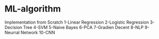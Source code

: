 # ML-algorithm
Implementation from Scratch
1-Linear Regression
2-Logistic Regression
3-Decision Tree
4-SVM
5-Naive Bayes
6-PCA
7-Gradien Decent
8-NLP
9-Neurral Network
10-CNN

